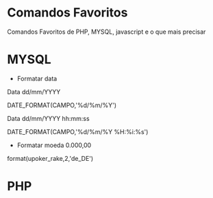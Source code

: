 # Comandos Favoritos
Comandos Favoritos de PHP, MYSQL, javascript e o que mais precisar

# MYSQL
- Formatar data

Data dd/mm/YYYY

 DATE_FORMAT(CAMPO,'%d/%m/%Y')

Data dd/mm/YYYY hh:mm:ss

 DATE_FORMAT(CAMPO,'%d/%m/%Y %H:%i:%s')

- Formatar moeda 0.000,00

 format(upoker_rake,2,'de_DE')

# PHP
